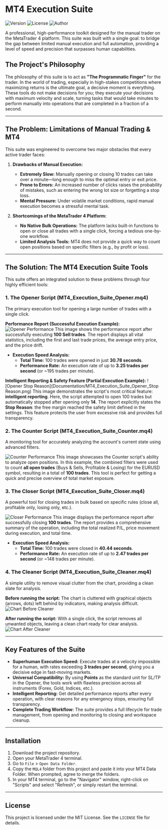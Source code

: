 # MT4 Execution Suite
![Version](https://img.shields.io/badge/Version-1.0.0-blue.svg)
![License](https://img.shields.io/badge/License-MIT-green.svg)
![Author](https://img.shields.io/badge/Author-Eng.%20Alhassan%20Ali%20Mubarak%20Bahbah-purple.svg)

A professional, high-performance toolkit designed for the manual trader on the MetaTrader 4 platform. This suite was built with a single goal: to bridge the gap between limited manual execution and full automation, providing a level of speed and precision that surpasses human capabilities.

## The Project's Philosophy

The philosophy of this suite is to act as **"The Programmatic Finger"** for the trader. In the world of trading, especially in high-stakes competitions where maximizing returns is the ultimate goal, a decisive moment is everything. These tools do not make decisions for you; they execute your decisions with maximum velocity and scale, turning tasks that would take minutes to perform manually into operations that are completed in a fraction of a second.

---
## The Problem: Limitations of Manual Trading & MT4

This suite was engineered to overcome two major obstacles that every active trader faces:

1.  **Drawbacks of Manual Execution:**
    * **Extremely Slow:** Manually opening or closing 10 trades can take over a minute—long enough to miss the optimal entry or exit price.
    * **Prone to Errors:** An increased number of clicks raises the probability of mistakes, such as entering the wrong lot size or forgetting a stop loss.
    * **Mental Pressure:** Under volatile market conditions, rapid manual execution becomes a stressful mental task.

2.  **Shortcomings of the MetaTrader 4 Platform:**
    * **No Native Bulk Operations:** The platform lacks built-in functions to open or close all trades with a single click, forcing a tedious one-by-one workflow.
    * **Limited Analysis Tools:** MT4 does not provide a quick way to count open positions based on specific filters (e.g., by profit or loss).

---
## The Solution: The MT4 Execution Suite Tools

This suite offers an integrated solution to these problems through four highly efficient tools:

### 1. The Opener Script (MT4_Execution_Suite_Opener.mq4)
The primary execution tool for opening a large number of trades with a single click.

**Performance Report (Successful Execution Example):**
![Opener Performance](Documentation/MT4_Execution_Suite_Opener.png)
This image shows the performance report after successfully executing **100 Sell trades**. The report displays all vital statistics, including the first and last trade prices, the average entry price, and the price drift.

* **Execution Speed Analysis:**
    * **Total Time:** 100 trades were opened in just **30.78 seconds**.
    * **Performance Rate:** An execution rate of up to **3.25 trades per second** (or ~195 trades per minute).

**Intelligent Reporting & Safety Feature (Partial Execution Example):**
![Opener Stop Reason](Documentation/MT4_Execution_Suite_Opener_Stop Reason.png)
This image demonstrates the script's most critical feature: **intelligent reporting**. Here, the script attempted to open 100 trades but automatically stopped after opening only **14**. The report explicitly states the **Stop Reason**: the free margin reached the safety limit defined in the settings. This feature protects the user from excessive risk and provides full transparency.


### 2. The Counter Script (MT4_Execution_Suite_Counter.mq4)
A monitoring tool for accurately analyzing the account's current state using advanced filters.

![Counter Performance](Documentation/MT4_Execution_Suite_Counter.png)
This image showcases the Counter script's ability to analyze open positions. In this example, the combined filters were used to count **all open trades** (Buys & Sells, Profitable & Losing) for the EURUSD symbol, resulting in a total of **100 trades**. This tool is perfect for getting a quick and precise overview of total market exposure.

### 3. The Closer Script (MT4_Execution_Suite_Closer.mq4)
A powerful tool for closing trades in bulk based on specific rules (close all, profitable only, losing only, etc.).

![Closer Performance](Documentation/MT4_Execution_Suite_Closer.png)
This image displays the performance report after successfully closing **100 trades**. The report provides a comprehensive summary of the operation, including the total realized P/L, price movement during execution, and total time.

* **Execution Speed Analysis:**
    * **Total Time:** 100 trades were closed in **40.44 seconds**.
    * **Performance Rate:** An execution rate of up to **2.47 trades per second** (or ~148 trades per minute).

### 4. The Cleaner Script (MT4_Execution_Suite_Cleaner.mq4)
A simple utility to remove visual clutter from the chart, providing a clean slate for analysis.

**Before running the script:** The chart is cluttered with graphical objects (arrows, dots) left behind by indicators, making analysis difficult.
![Chart Before Cleaner](Documentation/Before_MT4_Execution_Suite_Cleaner.png)

**After running the script:** With a single click, the script removes all unwanted objects, leaving a clean chart ready for clear analysis.
![Chart After Cleaner](Documentation/After_MT4_Execution_Suite_Cleaner.png)

---
## Key Features of the Suite

* **Superhuman Execution Speed:** Execute trades at a velocity impossible for a human, with rates exceeding **3 trades per second**, giving you a decisive edge in fast-moving markets.
* **Universal Compatibility:** By using **Points** as the standard unit for SL/TP in the Opener, the tools work with flawless precision across all instruments (Forex, Gold, Indices, etc.).
* **Intelligent Reporting:** Get detailed performance reports after every operation, with clear reasons for any emergency stops, ensuring full transparency.
* **Complete Trading Workflow:** The suite provides a full lifecycle for trade management, from opening and monitoring to closing and workspace cleanup.

---
## Installation
1.  Download the project repository.
2.  Open your MetaTrader 4 terminal.
3.  Go to `File` > `Open Data Folder`.
4.  Copy the `MQL4` folder from this project and paste it into your MT4 Data Folder. When prompted, agree to merge the folders.
5.  In your MT4 terminal, go to the "Navigator" window, right-click on "Scripts" and select "Refresh", or simply restart the terminal.

---
## License
This project is licensed under the MIT License. See the `LICENSE` file for details.
